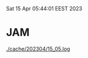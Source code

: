 Sat 15 Apr 05:44:01 EEST 2023
# JAM
<a href='./cache/202304/15_05.log'>./cache/202304/15_05.log</a>
